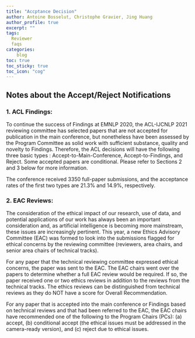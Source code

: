 ```yaml
---
title: "Accptance Decision"
author: Antoine Bosselut, Christophe Gravier, Jing Huang
author_profile: true
excerpt: ""
tags:
  Reviewer
  faqs
categories:
    blog
toc: true
toc_sticky: true
toc_icon: "cog"
---
```

##  Notes about the Accept/Reject Notifications

### 1. ACL Findings:
To continue the success of Findings at EMNLP 2020, the ACL-IJCNLP 2021 reviewing committee has selected papers that are not accepted for publication in the main conference, but nonetheless have been assessed by the Program Committee as solid work with sufficient substance, quality and novelty to Findings. Therefore, the ACL decisions will have the following three basic types : Accept-to-Main-Conference, Accept-to-Findings, and Reject. Some accepted papers are conditional. Please refer to Sections 2 and 3 below for more information.

The conference received 3350 full-paper submissions, and the acceptance rates of the first two types are 21.3% and 14.9%, respectively. 

### 2. EAC Reviews:
The consideration of the ethical impact of our research, use of data, and potential applications of our work has always been an important consideration and, as artificial intelligence is becoming more mainstream, these issues are increasingly pertinent. This year, a new Ethics Advisory Committee (EAC) was formed to look into the submissions flagged for ethical concerns by the reviewing committee (reviewers, area chairs, and senior area chairs of technical tracks).

For any paper that the technical reviewing committee expressed ethical concerns, the paper was sent to the EAC. The EAC chairs went over the papers to determine whether a full EAC review would be required. If so, the paper received one or two ethics reviews in addition to the reviews from the technical tracks. The ethics reviews can be distinguished from technical reviews as they do NOT have a score for Overall Recommendation.

For any paper that is accepted into the main conference or Findings based on technical reviews and that had been referred to the EAC, the EAC chairs have recommended one of the following to the Program Chairs (PCs): (a) accept, (b) conditional accept (the ethical issues must be addressed in the camera-ready version), and (c) reject due to ethical issues.













